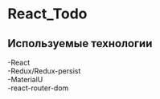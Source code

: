 # React_Todo

## Используемые технологии

-React  
-Redux/Redux-persist  
-MaterialU  
-react-router-dom  
